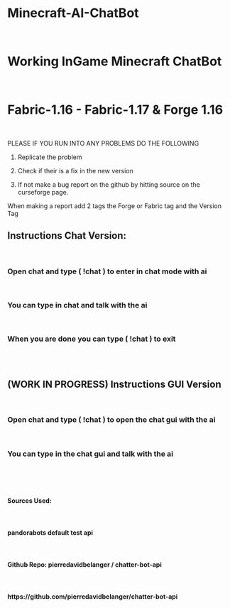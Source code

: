 # Minecraft-AI-ChatBot
<br>
<h1> Working InGame Minecraft ChatBot</h1>
<br>
<h1> Fabric-1.16 - Fabric-1.17  & Forge 1.16</h1>
<br>

PLEASE IF YOU RUN INTO ANY PROBLEMS DO THE FOLLOWING

1. Replicate the problem

2. Check if their is a fix in the new version

3. If not make a bug report on the github by hitting source on the curseforge page. 

When making a report add 2 tags the Forge or Fabric tag and the Version Tag 
<br>
<h2> Instructions Chat Version:</h2>
<br>
<h3> Open chat and type ( !chat ) to enter in chat mode with ai</h3>
<br> 
<h3> You can type in chat and talk with the ai</h3>
<br>
<h3> When you are done you can type ( !chat ) to exit</h3>
<br>
<br> 
<h2> (WORK IN PROGRESS) Instructions GUI Version</h3>
<br>
<h3> Open chat and type ( !chat ) to open the chat gui with the ai</h3>
<br> 
<h3> You can type in the chat gui and talk with the ai</h3>
<br>
<br>
<br> 
<h4> Sources Used:</h4>
<br>
<h4> pandorabots default test api</h4>
<br>
<h4> Github Repo: pierredavidbelanger / chatter-bot-api </h4>
<br>
<h4> https://github.com/pierredavidbelanger/chatter-bot-api </h4>
